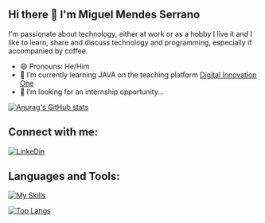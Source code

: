 ## Hi there 👋 I'm Miguel Mendes Serrano

I'm passionate about technology, either at work or as a hobby I live it and I like to learn, share and discuss technology and programming, especially if accompanied by coffee.

- 😄 Pronouns: He/Him
- 🌱 I’m currently learning JAVA on the teaching platform [Digital Innovation One](https://web.dio.me/)
- 🤔 I’m looking for an internship opportunity...


[![Anurag's GitHub stats](https://github-readme-stats.vercel.app/api?username=miguelmendesSerrano&show_icons=true&theme=dracula)](https://github.com/anuraghazra/github-readme-stats)


## Connect with me:

 [![LinkeDin](https://img.shields.io/badge/LinkedIn-0077B5?style=for-the-badge&logo=linkedin&logoColor=white)](https://www.linkedin.com/in/miguel-mendes-serrano/)

## Languages and Tools:

[![My Skills](https://skillicons.dev/icons?i=python,java,django,flask,fastapi,linux,docker,html,css,vscode)](https://skillicons.dev)

[![Top Langs](https://github-readme-stats.vercel.app/api/top-langs/?username=miguelmendesSerrano&layout=compact&theme=dracula)](https://github.com/anuraghazra/github-readme-stats)

<!--
**miguelmendesSerrano/miguelmendesSerrano** is a ✨ _special_ ✨ repository because its `README.md` (this file) appears on your GitHub profile.

Here are some ideas to get you started:

- 🔭 I’m currently working on ...
- 🌱 I’m currently learning ...
- 👯 I’m looking to collaborate on ...
- 🤔 I’m looking for help with ...
- 💬 Ask me about ...
- 📫 How to reach me: ...
- 😄 Pronouns: ...
- ⚡ Fun fact: ...
-->
